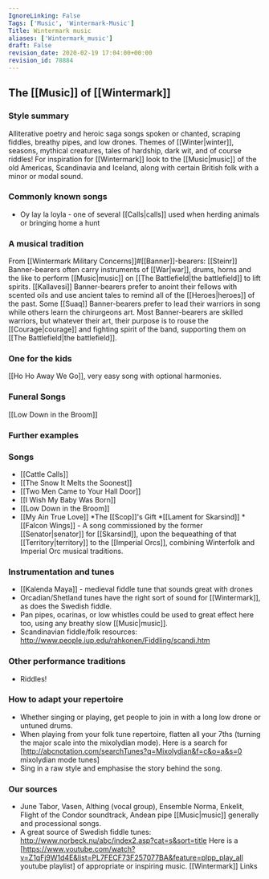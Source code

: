 ```yaml
---
IgnoreLinking: False
Tags: ['Music', 'Wintermark-Music']
Title: Wintermark music
aliases: ['Wintermark_music']
draft: False
revision_date: 2020-02-19 17:04:00+00:00
revision_id: 78884
---
```


## The [[Music]] of [[Wintermark]]
### Style summary
Alliterative poetry and heroic saga songs spoken or chanted, scraping fiddles, breathy pipes, and low drones. Themes of [[Winter|winter]], seasons, mythical creatures, tales of hardship, dark wit, and of course riddles! 
For inspiration for [[Wintermark]] look to the [[Music|music]] of the old Americas, Scandinavia and Iceland, along with certain British folk with a minor or modal sound.
### Commonly known songs
* Oy lay la loyla - one of several [[Calls|calls]] used when herding animals or bringing home a hunt
### A musical tradition
From [[Wintermark Military Concerns]]#[[Banner]]-bearers: [[Steinr]] Banner-bearers often carry instruments of [[War|war]], drums, horns and the like to perform [[Music|music]] on [[The Battlefield|the battlefield]] to lift spirits. [[Kallavesi]] Banner-bearers prefer to anoint their fellows with scented oils and use ancient tales to remind all of the [[Heroes|heroes]] of the past. Some [[Suaq]] Banner-bearers prefer to lead their warriors in song while others learn the chirurgeons art. Most Banner-bearers are skilled warriors, but whatever their art, their purpose is to rouse the [[Courage|courage]] and fighting spirit of the band, supporting them on [[The Battlefield|the battlefield]].
### One for the kids
[[Ho Ho Away We Go]], very easy song with optional harmonies.
### Funeral Songs
[[Low Down in the Broom]]
### Further examples
### Songs
* [[Cattle Calls]]
* [[The Snow It Melts the Soonest]]
* [[Two Men Came to Your Hall Door]]
* [[I Wish My Baby Was Born]]
* [[Low Down in the Broom]]
* [[My Ain True Love]]
*The [[Scop]]'s Gift
*[[Lament for Skarsind]]
*[[Falcon Wings]] - A song commissioned by the former [[Senator|senator]] for [[Skarsind]], upon the bequeathing of that [[Territory|territory]] to the [[Imperial Orcs]], combining Winterfolk and Imperial Orc musical traditions.
### Instrumentation and tunes
* [[Kalenda Maya]] - medieval fiddle tune that sounds great with drones
* Orcadian/Shetland tunes have the right sort of sound for [[Wintermark]], as does the Swedish fiddle. 
* Pan pipes, ocarinas, or low whistles could be used to great effect here too, using any breathy slow [[Music|music]].
* Scandinavian fiddle/folk resources: http://www.people.iup.edu/rahkonen/Fiddling/scandi.htm
### Other performance traditions
* Riddles!
### How to adapt your repertoire
* Whether singing or playing, get people to join in with a long low drone or untuned drums.
* When playing from your folk tune repertoire, flatten all your 7ths (turning the major scale into the mixolydian mode). Here is a search for [http://abcnotation.com/searchTunes?q=Mixolydian&f=c&o=a&s=0 mixolydian mode tunes]
* Sing in a raw style and emphasise the story behind the song.
### Our sources
* June Tabor, Vasen, Althing (vocal group), Ensemble Norma, Enkelit, Flight of the Condor soundtrack, Andean pipe [[Music|music]] generally and processional songs.
* A great source of Swedish fiddle tunes: http://www.norbeck.nu/abc/index2.asp?cat=s&sort=title
Here is a [https://www.youtube.com/watch?v=Z1qFj9W1d4E&list=PL7FECF73F257077BA&feature=plpp_play_all youtube playlist] of appropriate or inspiring music.
[[Wintermark]] Links